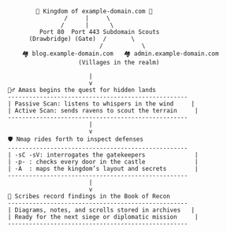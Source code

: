 
                 🏰 Kingdom of example-domain.com 🏰
                         /     |     \
                        /      |      \
                  Port 80  Port 443 Subdomain Scouts
               (Drawbridge) (Gate)  /       \
                                   /           \
             🏘 blog.example-domain.com   🏘 admin.example-domain.com
                             (Villages in the realm)

                                |
                                v
         🧙‍♂️ Amass begins the quest for hidden lands
         ---------------------------------------------------
         | Passive Scan: listens to whispers in the wind     |
         | Active Scan: sends ravens to scout the terrain     |
         ---------------------------------------------------
                                |
                                v
         🛡️ Nmap rides forth to inspect defenses
         ---------------------------------------------------
         | -sC -sV: interrogates the gatekeepers              |
         | -p- : checks every door in the castle              |
         | -A  : maps the kingdom’s layout and secrets        |
         ---------------------------------------------------
                                |
                                v
         📜 Scribes record findings in the Book of Recon
         ---------------------------------------------------
         | Diagrams, notes, and scrolls stored in archives   |
         | Ready for the next siege or diplomatic mission     |
         ---------------------------------------------------
